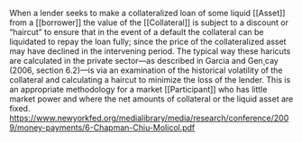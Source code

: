 When a lender seeks to make a collateralized loan of some liquid [[Asset]] from a [[borrower]] the value of the [[Collateral]] is subject to a discount or “haircut” to ensure that in the event of a default the collateral can be liquidated to repay the loan fully; since the price of the collateralized asset may have declined in the intervening period. The typical way these haricuts are calculated in the private sector—as described in Garcia and Gen¸cay (2006, section 6.2)—is via an examination of the historical volatility of the collateral and calculating a haircut to minimize the loss of the lender. This is an appropriate methodology for a market [[Participant]] who has little market power and where the net amounts of collateral or the liquid asset are fixed.
https://www.newyorkfed.org/medialibrary/media/research/conference/2009/money-payments/6-Chapman-Chiu-Molicol.pdf